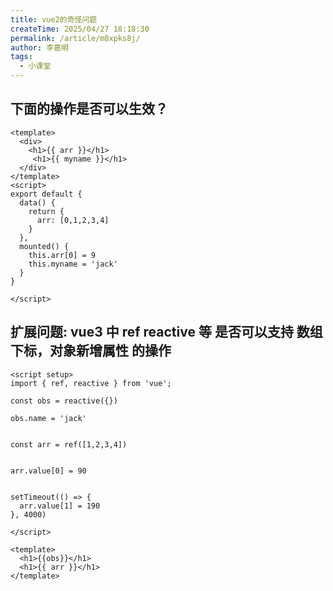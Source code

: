 ```yaml
---
title: vue2的奇怪问题
createTime: 2025/04/27 18:18:30
permalink: /article/m8xpks8j/
author: 李嘉明
tags:
  - 小课堂
---
```



## 下面的操作是否可以生效？

```vue
<template>
  <div>
    <h1>{{ arr }}</h1>
     <h1>{{ myname }}</h1>
  </div>
</template>
<script>
export default {
  data() {
    return {
      arr: [0,1,2,3,4]
    }
  },
  mounted() {
    this.arr[0] = 9 
    this.myname = 'jack'
  }
}

</script>
```


## 扩展问题: vue3 中 ref reactive 等 是否可以支持 数组下标，对象新增属性 的操作


```vue
<script setup>
import { ref, reactive } from 'vue';

const obs = reactive({})

obs.name = 'jack'


const arr = ref([1,2,3,4])


arr.value[0] = 90


setTimeout(() => {
  arr.value[1] = 190
}, 4000)

</script>

<template>
  <h1>{{obs}}</h1>
  <h1>{{ arr }}</h1>
</template>

```
